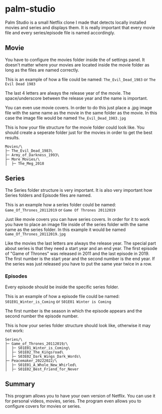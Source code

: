 # palm-studio

Palm Studio is a small Netflix clone I made that detects locally installed movies and series and displays them. It is really important that every movie file and every series/episode file is named accordingly.

## Movie

You have to configure the movies folder inside the of settings panel. It doesn't matter where your movies are located inside the movie folder as long as the files are named correctly.

This is an example of how a file could be named:
`The_Evil_Dead_1983`	or	`The Evil Dead 1983`

The last 4 letters are always the release year of the movie. The space/underscore between the release year and the name is important.

You can even use movie covers. In order to do this just place a .jpg image file with the same name as the movie in the same folder as the movie. In this case the image file would be named `The_Evil_Dead_1983.jpg`

This is how your file structure for the movie folder could look like. You should create a seperate folder just for the movies in order to get the best results.

```
Movies/\
├─ The_Evil_Dead_1983\
├─ Army_of_Darkness_1993\
├─ More_Movies/\
│  ├─ The_Meg_2018
```

## Series

The Series folder structure is very important. It is also very important how Series folders and Episode files are named.

This is an example how a series folder could be named:
`Game_Of_Thrones_20112019` or `Game Of Thrones 20112019`

Just like movie covers you can have series covers. In order for it to work you have to place an image file inside of the series folder with the same name as the series folder. In this example it would be named `Game_Of_Thrones_20112019.jpg`

Like the movies the last letters are always the release year. The special part about series is that they need a start year and an end year. The first episode of "Game of Thrones" was released in 2011 and the last episode in 2019.
The first number is the start year and the second number is the end year. If the series was just released you have to put the same year twice in a row.

### Episodes

Every episode should be inside the specific series folder.

This is an example of how a episode file could be named:
`S01E01_Winter_is_Coming` or `S01E01 Winter is Coming`

The first number is the season in which the episode appears and the second number the episode number.

This is how your series folder structure should look like, otherwise it may not work:

```
Series/\
├─ Game_of_Thrones_20112019/\
│  ├─ S01E01_Winter_is_Coming\
│  ├─ S01E02_The_Kingsroad\
│  ├─ S03E02_Dark_Wings_Dark_Words\
├─ Peacemaker_20222022/\
│  ├─ S01E01_A_Whole_New_Whirled\
│  ├─ S01E02_Best_Friend_for_Never
```

## Summary

This program allows you to have your own version of Netflix. You can use it for personal videos, movies, series. The program even allows you to configure covers for movies or series.
